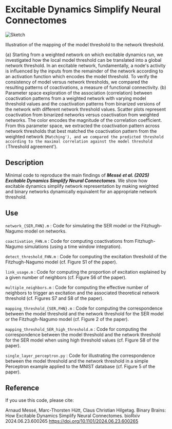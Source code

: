 # Excitable Dynamics Simplify Neural Connectomes

![Sketch](sketch.png)

Illustration of the mapping of the model threshold to the network threshold.

(a) Starting from a weighted network on which excitable dynamics run, we investigated how the local model threshold can be translated into a global network threshold. In an excitable network, fundamentally, a node's activity is influenced by the inputs from the remainder of the network according to an activation function which encodes the model threshold. To verify the consistency of model versus network thresholds, we compared the resulting patterns of coactivations, a measure of functional connectivity.
(b) Parameter space exploration of the association (correlation) between coactivation patterns from a weighted network with varying model threshold values and the coactivation patterns from binarized versions of the network with different network threshold values. Scatter plots represent coactivation from binarized networks versus coactivation from weighted networks. The color encodes the magnitude of the correlation coefficient. From this parameter space, we extracted the coactivation pattern across network thresholds that best matched the coactivation pattern from the weighted network (`Matching'), and we compared the predicted threshold according to the maximal correlation against the model threshold (`Threshold agreement').

## Description

Minimal code to reproduce the main findings of ***Messé et al. (2025) Excitable Dynamics Simplify Neural Connectomes***.
We show how excitable dynamics simplify network representation by making weighted and binary networks dynamically equivalent for an appropriate network threshold.

## Use

<code>network_{SER,FHN}.m</code> : Code for simulating the SER model or the Fitzhugh-Nagumo model on networks.

<code>coactivation_FHN.m</code> : Code for computing coactivations from Fitzhugh-Nagumo simulations (using a time window integration).

<code>detect_threshold_FHN.m</code> : Code for computing the excitation threshold of the Fitzhugh-Nagumo model (cf. Figure S1 of the paper).

<code>link_usage.m</code> : Code for computing the proportion of excitation explained by a given number of neighbors (cf. Figure S6 of the paper).

<code>multiple_neighbors.m</code> : Code for computing the effective number of neighbors to trigger an excitation and the associated theoretical network threshold (cf. Figures S7 and S8 of the paper).

<code>mapping_threshold_{SER,FHN}.m</code> : Code for computing the correspondence between the model threshold and the network threshold for the SER model or the Fitzhugh-Nagumo model (cf. Figure 2 of the paper).

<code>mapping_threshold_SER_high_threshold.m</code> : Code for computing the correspondence between the model threshold and the network threshold for the SER model when using high threshold values (cf. Figure S8 of the paper).

<code>single_layer_perceptron.py</code> : Code for illustrating the correspondence between the model threshold and the network threshold in a simple Perceptron example applied to the MNIST database (cf. Figure 5 of the paper).

## Reference

If you use this code, please cite:

Arnaud Messé, Marc-Thorsten Hütt, Claus Christian Hilgetag.
Binary Brains: How Excitable Dynamics Simplify Neural Connectomes.
bioRxiv 2024.06.23.600265 https://doi.org/10.1101/2024.06.23.600265
